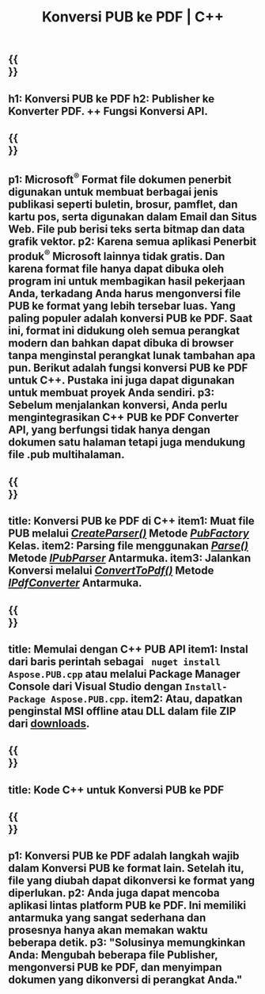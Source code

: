 ﻿---
translation: true
template: /_templates/conversion-child.md
title: Konversi PUB ke PDF | C++
description: Konversi PUB ke PDF menggunakan C++ API di Windows, Linux, dan Mac OS X. Fungsi konversi penerbit yang mudah diintegrasikan ke dalam solusi Anda sendiri.
url: /cpp/conversion/pub-to-pdf/
metakeywords: pub ke pdf c++, konversi pub ke pdf cpp, c++ pub ke pdf, penerbit ke pdf c++
family: pub
platformtag: cpp
feature: conversion
---

{{<section banner>}}
---
h1: Konversi PUB ke PDF
h2: Publisher ke Konverter PDF. ++ Fungsi Konversi API.
---

{{<section overview>}}
---
p1: Microsoft<sup>®</sup> Format file dokumen penerbit digunakan untuk membuat berbagai jenis publikasi seperti buletin, brosur, pamflet, dan kartu pos, serta digunakan dalam Email dan Situs Web. File pub berisi teks serta bitmap dan data grafik vektor.
p2: Karena semua aplikasi Penerbit produk<sup>®</sup> Microsoft lainnya tidak gratis. Dan karena format file hanya dapat dibuka oleh program ini untuk membagikan hasil pekerjaan Anda, terkadang Anda harus mengonversi file PUB ke format yang lebih tersebar luas. Yang paling populer adalah konversi PUB ke PDF. Saat ini, format ini didukung oleh semua perangkat modern dan bahkan dapat dibuka di browser tanpa menginstal perangkat lunak tambahan apa pun. Berikut adalah fungsi konversi PUB ke PDF untuk C++. Pustaka ini juga dapat digunakan untuk membuat proyek Anda sendiri.
p3: Sebelum menjalankan konversi, Anda perlu mengintegrasikan C++ PUB ke PDF Converter API, yang berfungsi tidak hanya dengan dokumen satu halaman tetapi juga mendukung file .pub multihalaman.
---

{{<section feature1>}}
---
title: Konversi PUB ke PDF di C++
item1: Muat file PUB melalui [*CreateParser()*](https://apireference.aspose.com/pub/cpp/class/aspose.pub.pub_factory#a88c04c4c35d45ee8febc7e1554d03c4b) Metode [*PubFactory*](https://apireference.aspose.com/pub/cpp/class/aspose.pub.pub_factory) Kelas.
item2: Parsing file menggunakan [*Parse()*](https://apireference.aspose.com/pub/cpp/class/aspose.pub.i_pub_parser#ae9fc7043f382a5b4a7b694f0fe477915) Metode [*IPubParser*](https://apireference.aspose.com/pub/cpp/class/aspose.pub.i_pub_parser) Antarmuka.
item3: Jalankan Konversi melalui [*ConvertToPdf()*](https://apireference.aspose.com/pub/cpp/class/aspose.pub.i_pdf_converter#acdea381bc8f2a2799e73a039b09ecdb5) Metode [*IPdfConverter*](https://apireference.aspose.com/pub/cpp/class/aspose.pub.i_pdf_converter) Antarmuka.
---

{{<section feature2>}}
---
title: Memulai dengan C++ PUB API
item1: Instal dari baris perintah sebagai ``` nuget install Aspose.PUB.cpp``` atau melalui Package Manager Console dari Visual Studio dengan ```Install-Package Aspose.PUB.cpp```.
item2: Atau, dapatkan penginstal MSI offline atau DLL dalam file ZIP dari [downloads](https://downloads.aspose.com/pub/cpp).
---

{{<section codeexample>}}
---
title: Kode C++ untuk Konversi PUB ke PDF
---

{{<section summary>}}
---
p1: Konversi PUB ke PDF adalah langkah wajib dalam Konversi PUB ke format lain. Setelah itu, file yang diubah dapat dikonversi ke format yang diperlukan.
p2: Anda juga dapat mencoba aplikasi lintas platform PUB ke PDF. Ini memiliki antarmuka yang sangat sederhana dan prosesnya hanya akan memakan waktu beberapa detik.
p3: "Solusinya memungkinkan Anda: Mengubah beberapa file Publisher, mengonversi PUB ke PDF, dan menyimpan dokumen yang dikonversi di perangkat Anda."
---